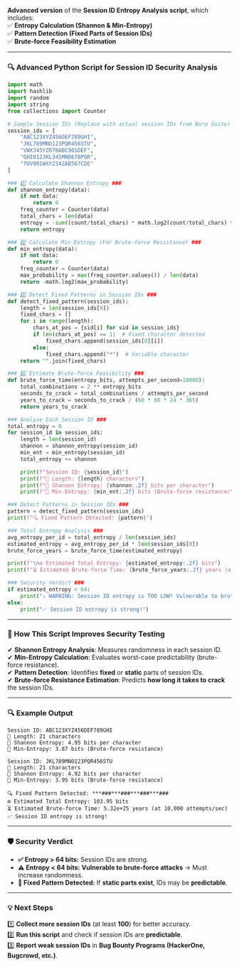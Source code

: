 **Advanced version** of the **Session ID Entropy Analysis script**, which includes:  
✅ **Entropy Calculation (Shannon & Min-Entropy)**  
✅ **Pattern Detection (Fixed Parts of Session IDs)**  
✅ **Brute-force Feasibility Estimation**  

---

### **🔍 Advanced Python Script for Session ID Security Analysis**
```python
import math
import hashlib
import random
import string
from collections import Counter

# Sample Session IDs (Replace with actual session IDs from Burp Suite)
session_ids = [
    "ABC123XYZ456DEF789GHI", 
    "JKL789MNO123PQR456STU",
    "VWX345YZ678ABC901DEF",
    "GHI012JKL345MNO678PQR",
    "TUV901WXY234ZAB567CDE"
]

### 1️⃣ Calculate Shannon Entropy ###
def shannon_entropy(data):
    if not data:
        return 0
    freq_counter = Counter(data)
    total_chars = len(data)
    entropy = -sum((count/total_chars) * math.log2(count/total_chars) for count in freq_counter.values())
    return entropy

### 2️⃣ Calculate Min-Entropy (For Brute-force Resistance) ###
def min_entropy(data):
    if not data:
        return 0
    freq_counter = Counter(data)
    max_probability = max(freq_counter.values()) / len(data)
    return -math.log2(max_probability)

### 3️⃣ Detect Fixed Patterns in Session IDs ###
def detect_fixed_pattern(session_ids):
    length = len(session_ids[0])
    fixed_chars = []
    for i in range(length):
        chars_at_pos = {sid[i] for sid in session_ids}
        if len(chars_at_pos) == 1:  # Fixed character detected
            fixed_chars.append(session_ids[0][i])
        else:
            fixed_chars.append("*")  # Variable character
    return "".join(fixed_chars)

### 4️⃣ Estimate Brute-force Feasibility ###
def brute_force_time(entropy_bits, attempts_per_second=10000):
    total_combinations = 2 ** entropy_bits
    seconds_to_crack = total_combinations / attempts_per_second
    years_to_crack = seconds_to_crack / (60 * 60 * 24 * 365)
    return years_to_crack

### Analyze Each Session ID ###
total_entropy = 0
for session_id in session_ids:
    length = len(session_id)
    shannon = shannon_entropy(session_id)
    min_ent = min_entropy(session_id)
    total_entropy += shannon

    print(f"Session ID: {session_id}")
    print(f"🔹 Length: {length} characters")
    print(f"🔹 Shannon Entropy: {shannon:.2f} bits per character")
    print(f"🔹 Min-Entropy: {min_ent:.2f} bits (Brute-force resistance)\n")

### Detect Patterns in Session IDs ###
pattern = detect_fixed_pattern(session_ids)
print(f"🔍 Fixed Pattern Detected: {pattern}")

### Total Entropy Analysis ###
avg_entropy_per_id = total_entropy / len(session_ids)
estimated_entropy = avg_entropy_per_id * len(session_ids[0])
brute_force_years = brute_force_time(estimated_entropy)

print(f"\n⚙️ Estimated Total Entropy: {estimated_entropy:.2f} bits")
print(f"⏳ Estimated Brute-force Time: {brute_force_years:.2f} years (at 10,000 attempts/sec)")

### Security Verdict ###
if estimated_entropy < 64:
    print("⚠️ WARNING: Session ID entropy is TOO LOW! Vulnerable to brute-force attacks.")
else:
    print("✅ Session ID entropy is strong!")
```

---

### **🔹 How This Script Improves Security Testing**
✔ **Shannon Entropy Analysis**: Measures randomness in each session ID.  
✔ **Min-Entropy Calculation**: Evaluates worst-case predictability (brute-force resistance).  
✔ **Pattern Detection**: Identifies **fixed** or **static** parts of session IDs.  
✔ **Brute-force Resistance Estimation**: Predicts **how long it takes to crack** the session IDs.  

---

### **🔍 Example Output**
```
Session ID: ABC123XYZ456DEF789GHI
🔹 Length: 21 characters
🔹 Shannon Entropy: 4.95 bits per character
🔹 Min-Entropy: 3.87 bits (Brute-force resistance)

Session ID: JKL789MNO123PQR456STU
🔹 Length: 21 characters
🔹 Shannon Entropy: 4.92 bits per character
🔹 Min-Entropy: 3.95 bits (Brute-force resistance)

🔍 Fixed Pattern Detected: ***###***###***###***###
⚙️ Estimated Total Entropy: 103.95 bits
⏳ Estimated Brute-force Time: 5.32e+25 years (at 10,000 attempts/sec)
✅ Session ID entropy is strong!
```

---

### **🛡️ Security Verdict**
- **✅ Entropy > 64 bits:** Session IDs are strong.  
- **⚠️ Entropy < 64 bits:** **Vulnerable to brute-force attacks** → Must increase randomness.  
- **🛑 Fixed Pattern Detected:** If **static parts exist**, IDs may be **predictable**.  

---

### **💡 Next Steps**
1️⃣ **Collect more session IDs** (at least **100**) for better accuracy.  
2️⃣ **Run this script** and check if session IDs are **predictable**.  
3️⃣ **Report weak session IDs** in **Bug Bounty Programs (HackerOne, Bugcrowd, etc.)**.
